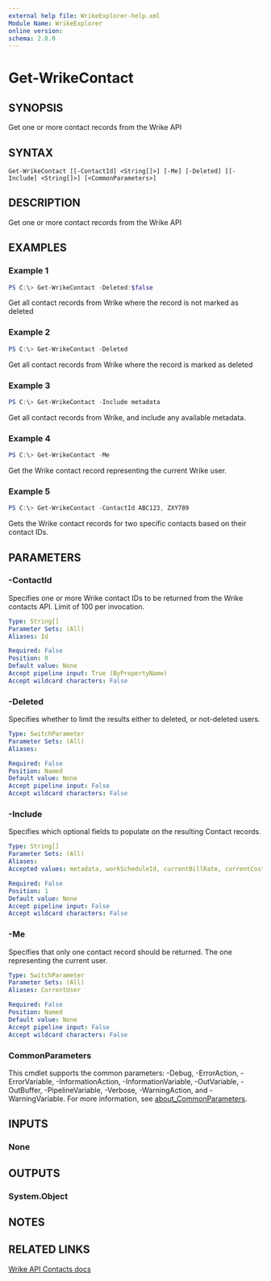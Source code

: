 ```yaml
---
external help file: WrikeExplorer-help.xml
Module Name: WrikeExplorer
online version:
schema: 2.0.0
---
```


# Get-WrikeContact

## SYNOPSIS
Get one or more contact records from the Wrike API

## SYNTAX

```
Get-WrikeContact [[-ContactId] <String[]>] [-Me] [-Deleted] [[-Include] <String[]>] [<CommonParameters>]
```

## DESCRIPTION
Get one or more contact records from the Wrike API

## EXAMPLES

### Example 1
```powershell
PS C:\> Get-WrikeContact -Deleted:$false
```

Get all contact records from Wrike where the record is not marked as deleted

### Example 2
```powershell
PS C:\> Get-WrikeContact -Deleted
```

Get all contact records from Wrike where the record is marked as deleted

### Example 3
```powershell
PS C:\> Get-WrikeContact -Include metadata
```

Get all contact records from Wrike, and include any available metadata.

### Example 4
```powershell
PS C:\> Get-WrikeContact -Me
```

Get the Wrike contact record representing the current Wrike user.

### Example 5
```powershell
PS C:\> Get-WrikeContact -ContactId ABC123, ZXY789
```

Gets the Wrike contact records for two specific contacts based on their contact IDs.

## PARAMETERS

### -ContactId
Specifies one or more Wrike contact IDs to be returned from the Wrike contacts API. Limit of 100 per invocation.

```yaml
Type: String[]
Parameter Sets: (All)
Aliases: Id

Required: False
Position: 0
Default value: None
Accept pipeline input: True (ByPropertyName)
Accept wildcard characters: False
```

### -Deleted
Specifies whether to limit the results either to deleted, or not-deleted users.

```yaml
Type: SwitchParameter
Parameter Sets: (All)
Aliases:

Required: False
Position: Named
Default value: None
Accept pipeline input: False
Accept wildcard characters: False
```

### -Include
Specifies which optional fields to populate on the resulting Contact records.

```yaml
Type: String[]
Parameter Sets: (All)
Aliases:
Accepted values: metadata, workScheduleId, currentBillRate, currentCostRate

Required: False
Position: 1
Default value: None
Accept pipeline input: False
Accept wildcard characters: False
```

### -Me
Specifies that only one contact record should be returned. The one representing the current user.

```yaml
Type: SwitchParameter
Parameter Sets: (All)
Aliases: CurrentUser

Required: False
Position: Named
Default value: None
Accept pipeline input: False
Accept wildcard characters: False
```

### CommonParameters
This cmdlet supports the common parameters: -Debug, -ErrorAction, -ErrorVariable, -InformationAction, -InformationVariable, -OutVariable, -OutBuffer, -PipelineVariable, -Verbose, -WarningAction, and -WarningVariable. For more information, see [about_CommonParameters](http://go.microsoft.com/fwlink/?LinkID=113216).

## INPUTS

### None

## OUTPUTS

### System.Object
## NOTES

## RELATED LINKS

[Wrike API Contacts docs](https://developers.wrike.com/api/v4/contacts/)
